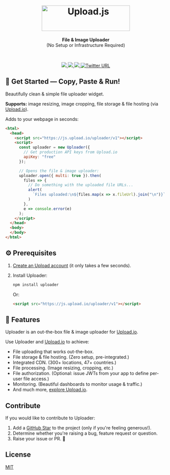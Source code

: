 <h1 align="center">
  <a href="https://upload.io/uploader">
    <img alt="Upload.js" width="276" height="80" src="https://raw.githubusercontent.com/upload-io/assets/master/logo-uploader.svg">
  </a>
</h1>

<p align="center"><b>File & Image Uploader</b><br/> (No Setup or Infrastructure Required)</p>
<br/>
<p align="center">
  <a href="https://github.com/uploader/uploader/">
    <img src="https://img.shields.io/badge/gzipped-7%20kb-75C46B" />
  </a>

  <a href="https://www.npmjs.com/package/uploader">
    <img src="https://img.shields.io/badge/uploader-npm-75C46B" />
  </a>

  <a href="https://github.com/uploader/uploader/actions/workflows/ci.yml">
    <img src="https://img.shields.io/badge/build-passing-75C46B" />
  </a>

  <a target="_blank" href="https://twitter.com/intent/tweet?text=A%20new%20way%20to%20upload%20files%3F%20I%20just%20found%20Uploader%20%E2%80%94%20it's%20a%20library%20and%20a%20SaaS%20%E2%80%94%20makes%20it%20super%20easy%20to%20add%20file%20uploads%20%26%20transformations%20into%20web%20apps%20%E2%80%94%20installs%20with%207%20lines%20of%20code%20https%3A%2F%2Fgithub.com%2Fupload-js%2Fuploader&hashtags=javascript,opensource,js,webdev,developers">
    <img alt="Twitter URL" src="https://img.shields.io/twitter/url?style=social&url=https%3A%2F%2Fgithub.com%2Fupload-js%2Fuploader%2F" />
  </a>

</p>

## 🚀 Get Started — Copy, Paste & Run!

Beautifully clean & simple file uploader widget.

**Supports:** image resizing, image cropping, file storage & file hosting (via [Upload.io](https://upload.io)).

Adds to your webpage in seconds:

```html
<html>
  <head>
    <script src="https://js.upload.io/uploader/v1"></script>
    <script>
      const uploader = new Uploader({
        // Get production API keys from Upload.io
        apiKey: "free"
      });

      // Opens the file & image uploader:
      uploader.open({ multi: true }).then(
        files => {
          // Do something with the uploaded file URLs...
          alert(
            `Files uploaded:\n${files.map(x => x.fileUrl).join("\n")}`
          )
        },
        e => console.error(e)
      );
    </script>
  </head>
  <body>
  </body>
</html>
```

## ⚙️ Prerequisites

1.  [Create an Upload account](https://upload.io/) (it only takes a few seconds).

2.  Install Uploader:

    ```bash
    npm install uploader
    ```

    Or:

    ```html
    <script src="https://js.upload.io/uploader/v1"></script>
    ```

## 🎯 Features

Uploader is an out-the-box file & image uploader for [Upload.io](https://upload.io/upload-js).

Use Uploader and [Upload.io](https://upload.io/uploader) to achieve:

- File uploading that works out-the-box.
- File storage & file hosting. (Zero setup, pre-integrated.)
- Integrated CDN. (300+ locations, 47+ countries.)
- File processing. (Image resizing, cropping, etc.)
- File authorization. (Optional: issue JWTs from your app to define per-user file access.)
- Monitoring. (Beautiful dashboards to monitor usage & traffic.)
- And much more, [explore Upload.io](https://upload.io/features).

## Contribute

If you would like to contribute to Uploader:

1. Add a [GitHub Star](https://github.com/upload-js/uploader/stargazers) to the project (only if you're feeling generous!).
2. Determine whether you're raising a bug, feature request or question.
3. Raise your issue or PR. 🚀

## License

[MIT](LICENSE)
